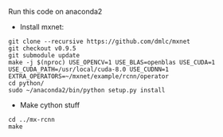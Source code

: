Run this code on anaconda2

* Install mxnet:
~~~
git clone --recursive https://github.com/dmlc/mxnet
git checkout v0.9.5
git submodule update
make -j $(nproc) USE_OPENCV=1 USE_BLAS=openblas USE_CUDA=1 USE_CUDA_PATH=/usr/local/cuda-8.0 USE_CUDNN=1 EXTRA_OPERATORS=~/mxnet/example/rcnn/operator
cd python/
sudo ~/anaconda2/bin/python setup.py install
~~~

* Make cython stuff
~~~
cd ../mx-rcnn
make
~~~

